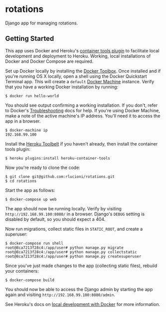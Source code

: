 # rotations

Django app for managing rotations.

## Getting Started

This app uses Docker and Heroku's [container tools plugin](https://github.com/heroku/heroku-container-tools) to facilitate local development and deployment to Heroku. Working, local installations of Docker and Docker Compose are required.

Set up Docker locally by installing the [Docker Toolbox](https://www.docker.com/products/docker-toolbox). Once installed and if you're running OS X locally, open a shell using the Docker Quickstart Terminal app. This will create a `default` [Docker Machine](https://docs.docker.com/machine/overview/) instance. Verify that you have a working Docker installation by running:

```
$ docker run hello-world
```

You should see output confirming a working installation. If you don't, refer to Docker's [Troubleshooting](https://docs.docker.com/v1.10/faqs/troubleshoot/) docs for help. If you're using Docker Machine, make a note of the active machine's IP address. You'll need it to access the app in a browser.

```
$ docker-machine ip
192.168.99.100
```

Install the [Heroku Toolbelt](https://toolbelt.heroku.com/) if you haven't already, then install the container tools plugin:

```
$ heroku plugins:install heroku-container-tools
```

Now you're ready to clone the code:

```
$ git clone git@github.com:rlucioni/rotations.git
$ cd rotations
```

Start the app as follows:

```
$ docker-compose up web
```

The app should now be running locally. Verify by visiting `http://192.168.99.100:8080/` in a browser. Django's `DEBUG` setting is disabled by default, so you should expect a 404.

Now run migrations, collect static files in `STATIC_ROOT`, and create a superuser:

```
$ docker-compose run shell
root@8ca7213f28c4:/app/user# python manage.py migrate
root@8ca7213f28c4:/app/user# python manage.py collectstatic
root@8ca7213f28c4:/app/user# python manage.py createsuperuser
```

Since you've just made changes to the app (collecting static files), rebuild your containers:

```
$ docker-compose build
```

You should now be able to access the Django admin by starting the app again and visiting `http://192.168.99.100:8080/admin`.

See Heroku's docs on [local development with Docker](https://devcenter.heroku.com/articles/local-development-with-docker) for more information.
